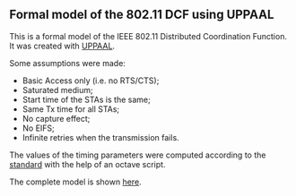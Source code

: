 Formal model of the 802.11 DCF using UPPAAL
---

This is a formal model of the IEEE 802.11 Distributed Coordination Function. It was created with [UPPAAL](http://uppaal.org).

Some assumptions were made:

- Basic Access only (i.e. no RTS/CTS);
- Saturated medium;
- Start time of the STAs is the same;
- Same Tx time for all STAs;
- No capture effect;
- No EIFS;
- Infinite retries when the transmission fails.

The values of the timing parameters were computed according to the [standard](http://ieeexplore.ieee.org/xpl/articleDetails.jsp?arnumber=6178212) with the help of an octave script.

The complete model is shown [here](https://raw.githubusercontent.com/fabianorosas/csma-ca-uppaal/master/csmaca.png).
